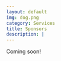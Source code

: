 ```yaml
---
layout: default
img: dog.png
category: Services
title: Sponsors
description: |
---
```


<!--### Platinum

[<img src="../img/uoa.png">](https://www.auckland.ac.nz/en/science/about-the-faculty/school-of-computer-science.html)
<br>
<br>

### Gold

[<img src="../img/uc.png">](https://www.canterbury.ac.nz/)
<br>
<br>
[<img src="../img/massey.png">](https://www.massey.ac.nz/about/colleges-schools-and-institutes/college-of-sciences/school-of-mathematical-and-computational-sciences/)<br>
<span style="color:#0a4f8f">School of Mathematical and Computational Sciences</span>.
<br>
<br>
[<img src="../img/vu.png">](https://www.wgtn.ac.nz/)
<br>
<br>

### Silver

[<img src="../img/raygun.png">](https://raygun.com/)-->

Coming soon!

